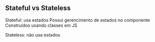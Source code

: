 ## Stateful vs Stateless

Stateful: usa estados
	Possui gerencimento de estados no componente
	Construídos usando classes em JS

Stateless: não usa estados

